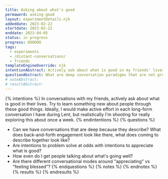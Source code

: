 ```yaml
---
title: Asking about what's good
permaword: asking-good
layout: experimentDetails.njk
addeddate: 2023-02-22
startdate: 2023-02-22
enddate: 2023-04-05
status: in progress
progress: OOOOOO
tags: 
  - experiments
  - /distant-conversations/
  - friends
templateEngineOverride: njk
intentionAbstract: Actively ask about what is good in my friends' lives, and try to learn something new about them via these good things.
questionAbstract: What are deep conversation paradigms that are not grounded in problem solving? 
# noteAbstract:
# resultAbstract:
---
```


{% intentions %}
In conversations with my friends, actively ask about what is good in their lives. Try to learn something new about people through these good things. Ideally, I would make active effort in each long-form conversation I have during Lent, but realistically I'm shooting for really exploring this about once a week.
{% endintentions %}
{% questions %}
* Can we have conversations that are deep because they describe? What does back-and-forth engagement look like there, what does coming to describe together look like?
* Are intentions to problem solve at odds with intentions to appreciate what is good?
* How even do I get people talking about what's going well?
* Are there different conversational modes around "appreciating" vs "feeling blessed"?
{% endquestions %}
{% notes %}
{% endnotes %}
{% results %}
{% endresults %}

